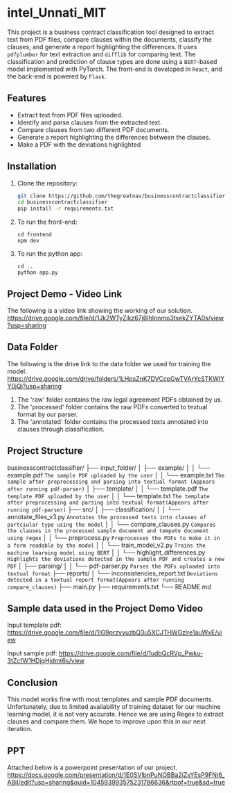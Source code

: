 # intel_Unnati_MIT
This project is a business contract classification tool designed to extract text from PDF files, compare clauses within the documents, classify the clauses, and generate a report highlighting the differences. It uses `pdfplumber` for text extraction and `difflib` for comparing text. The classification and prediction of clause types are done using a `BERT`-based model implemented with PyTorch. The front-end is developed in `React`, and the back-end is powered by `Flask`.

## Features

- Extract text from PDF files uploaded.
- Identify and parse clauses from the extracted text.
- Compare clauses from two different PDF documents.
- Generate a report highlighting the differences between the clauses.
- Make a PDF with the deviations highlighted

## Installation

1. Clone the repository:
   ```sh
   git clone https://github.com/thegreatnav/businesscontractclassifier.git
   cd businesscontractclassifier
   pip install -r requirements.txt
   ```

2. To run the front-end:
   ```
   cd frontend
   npm dev
   ```
3. To run the python app:
   ```
   cd ..
   python app.py
   ```

## Project Demo - Video Link

The following is a video link showing the working of our solution.
https://drive.google.com/file/d/1Jk2WTyZikz67j6IhInnmo3tsekZYTA0s/view?usp=sharing

## Data Folder

The following is the drive link to the data folder we used for training the model.
https://drive.google.com/drive/folders/1LHpsZnK7DVCcpGwTVArYcSTKWIYY0jQj?usp=sharing

1. The 'raw' folder contains the raw legal agreement PDFs obtained by us.
2. The 'processed' folder contains the raw PDFs converted to textual format by our parser.
3. The 'annotated' folder contains the processed texts annotated into clauses through classification.

## Project Structure

businesscontractclassifier/
├── input_folder/
│   ├── example/
│   │   └── example.pdf `The sample PDF uploaded by the user`
│   │   └── example.txt `The sample after preprocessing and parsing into textual format (Appears after running pdf-parser)`
│   ├── template/
│   │   └── template.pdf `The template PDF uploaded by the user`
│   │   └── template.txt `The template after preprocessing and parsing into textual format(Appears after running pdf-parser)`
├── src/
│   ├── classification/
│   │   └── annotate_files_v3.py `Annotates the processed texts into clauses of partciular type using the model`
│   │   └── compare_clauses.py `Compares the clauses in the processed sample document and tempate document using regex`
│   │   └── preprocess.py `Preprocesses the PDFs to make it in a form readable by the model`
│   │   └── train_model_v2.py `Trains the machine learning model using BERT`
│   │   └── highlight_differences.py `Highlights the deviations detected in the sample PDF and creates a new PDF`
│   ├── parsing/
│   │   └── pdf-parser.py `Parses the PDFs uploaded into textual format`
├── reports/
│   └── inconsistencies_report.txt `Deviations detected in a textual report format(Appears after running compare_clauses)`
├── main.py
├── requirements.txt
└── README.md

## Sample data used in the Project Demo Video

Input template pdf:
https://drive.google.com/file/d/1IG9przvvuzbQ3u5XCJTHWGzlre1auWxE/view

Input sample pdf:
https://drive.google.com/file/d/1udbQcRVp_Pwku-3tZcfW1HDjgHjdmt6s/view

## Conclusion

This model works fine with most templates and sample PDF documents. Unfortunately, due to limited availability of training dataset for our machine learning model, it is not very accurate. Hence we are using Regex to extract clauses and compare them. We hope to improve upon this in our next iteration. 

## PPT

Attached below is a powerpoint presentation of our project.
https://docs.google.com/presentation/d/1E0SVlbnPuNOBBa2iZsYEsP9FNI6_A8iI/edit?usp=sharing&ouid=104593993575231786636&rtpof=true&sd=true
